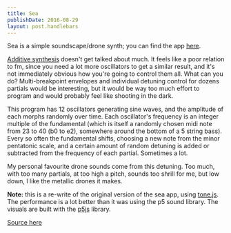```yaml
---
title: Sea
publishDate: 2016-08-29
layout: post.handlebars
---
```

Sea is a simple soundscape/drone synth; you can find the app [here](http://notoperational.com/sea).

[Additive synthesis] doesn't get talked about much. It feels like a poor relation to fm, since you need a lot more oscillators to get a similar result, and it's not immediately obvious how you're going to control them all. What can you do? Multi-breakpoint envelopes and individual detuning control for dozens partials would be interesting, but it would be way too much effort to program and would probably feel like shooting in the dark.

This program has 12 oscillators generating sine waves, and the amplitude of each morphs randomly over time. Each oscillator's frequency is an integer multiple of the fundamental (which is itself a randomly chosen midi note from 23 to 40 (b0 to e2), somewhere around the bottom of a 5 string bass). Every so often the fundamental shifts, choosing a new note from the minor pentatonic scale, and a certain amount of random detuning is added or subtracted from the frequency of each partial. Sometimes a lot.

My personal favourite drone sounds come from this detuning. Too much, with too many partials, at too high a pitch, sounds too shrill for me, but low down, I like the metallic drones it makes.

**Note:** this is a re-write of the original version of the sea app, using [tone.js](https://github.com/Tonejs/Tone.js). The performance is a lot better than it was using the p5 sound library. The visuals are built with the [p5js] library.

[Source here]

[Additive synthesis]: https://en.wikipedia.org/wiki/Additive_synthesis
[p5js]: https://p5js.org
[p5js.sound]: http://p5js.org/reference/#/libraries/p5.sound
[source here]: https://github.com/4lefts/sea
